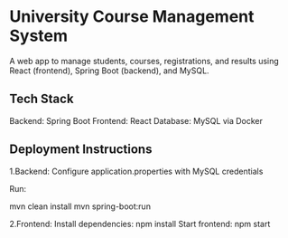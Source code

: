 # University Course Management System 

A web app to manage students, courses, registrations, and results using React (frontend), Spring Boot (backend), and MySQL.

## Tech Stack

Backend: Spring Boot
Frontend: React
Database: MySQL via Docker

## Deployment Instructions

1.Backend:
Configure application.properties with MySQL credentials

Run:

mvn clean install
mvn spring-boot:run

2.Frontend:
Install dependencies: npm install
Start frontend: npm start
